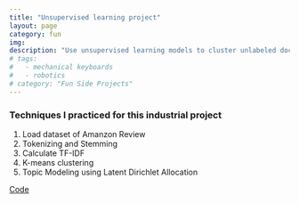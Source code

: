 ```yaml
---
title: "Unsupervised learning project"
layout: page
category: fun
img:
description: "Use unsupervised learning models to cluster unlabeled documents into different groups"
# tags:
#   - mechanical keyboards
#   - robotics
# category: "Fun Side Projects"
---
```


### Techniques I practiced for this industrial project
1. Load dataset of Amanzon Review
2. Tokenizing and Stemming
3. Calculate TF-IDF
4. K-means clustering
5. Topic Modeling using Latent Dirichlet Allocation

<a href="https://github.com/IvyWang845/Project-Practice-2-Unsupervised-Learning/blob/main/Copy_of_Unsupervised_Learning_Project.ipynb">Code</a>

